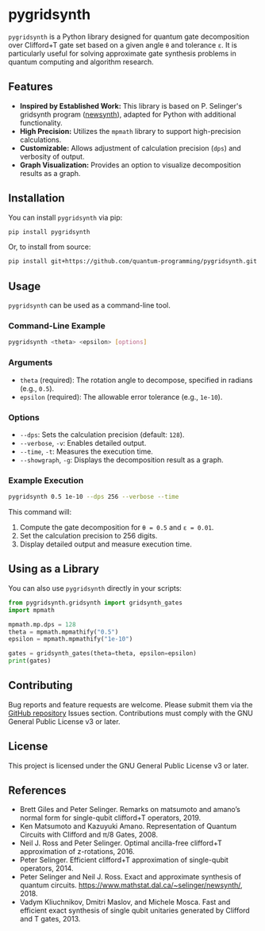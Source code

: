 # pygridsynth

`pygridsynth` is a Python library designed for quantum gate decomposition over Clifford+T gate set based on a given angle `θ` and tolerance `ε`. It is particularly useful for solving approximate gate synthesis problems in quantum computing and algorithm research.

## Features

- **Inspired by Established Work:** This library is based on P. Selinger's gridsynth program ([newsynth](https://www.mathstat.dal.ca/~selinger/newsynth/)), adapted for Python with additional functionality.
- **High Precision:** Utilizes the `mpmath` library to support high-precision calculations.
- **Customizable:** Allows adjustment of calculation precision (`dps`) and verbosity of output.
- **Graph Visualization:** Provides an option to visualize decomposition results as a graph.

## Installation

You can install `pygridsynth` via pip:

```bash
pip install pygridsynth
```

Or, to install from source:

```bash
pip install git+https://github.com/quantum-programming/pygridsynth.git
```

## Usage

`pygridsynth` can be used as a command-line tool.

### Command-Line Example

```bash
pygridsynth <theta> <epsilon> [options]
```

### Arguments

- `theta` (required): The rotation angle to decompose, specified in radians (e.g., `0.5`).
- `epsilon` (required): The allowable error tolerance (e.g., `1e-10`).

### Options

- `--dps`: Sets the calculation precision (default: `128`).
- `--verbose`, `-v`: Enables detailed output.
- `--time`, `-t`: Measures the execution time.
- `--showgraph`, `-g`: Displays the decomposition result as a graph.

### Example Execution

```bash
pygridsynth 0.5 1e-10 --dps 256 --verbose --time
```

This command will:
1. Compute the gate decomposition for `θ = 0.5` and `ε = 0.01`.
2. Set the calculation precision to 256 digits.
3. Display detailed output and measure execution time.

## Using as a Library

You can also use `pygridsynth` directly in your scripts:

```python
from pygridsynth.gridsynth import gridsynth_gates
import mpmath

mpmath.mp.dps = 128
theta = mpmath.mpmathify("0.5")
epsilon = mpmath.mpmathify("1e-10")

gates = gridsynth_gates(theta=theta, epsilon=epsilon)
print(gates)
```

## Contributing

Bug reports and feature requests are welcome. Please submit them via the [GitHub repository](https://github.com/quantum-programming/pygridsynth) Issues section. Contributions must comply with the GNU General Public License v3 or later.

## License

This project is licensed under the GNU General Public License v3 or later.

## References

- Brett Giles and Peter Selinger. Remarks on matsumoto and amano’s normal form for single-qubit clifford+T operators, 2019.
- Ken Matsumoto and Kazuyuki Amano. Representation of Quantum Circuits with Clifford and π/8 Gates, 2008.
- Neil J. Ross and Peter Selinger. Optimal ancilla-free clifford+T approximation of z-rotations, 2016.
- Peter Selinger. Efficient clifford+T approximation of single-qubit operators, 2014.
- Peter Selinger and Neil J. Ross. Exact and approximate synthesis of quantum circuits. https://www.mathstat.dal.ca/~selinger/newsynth/, 2018.
- Vadym Kliuchnikov, Dmitri Maslov, and Michele Mosca. Fast and efficient exact synthesis of single qubit unitaries generated by Clifford and T gates, 2013.